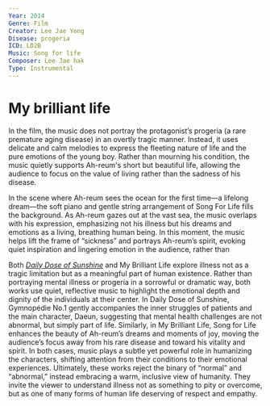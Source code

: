 ```yaml
---
Year: 2014
Genre: Film
Creator: Lee Jae Yong
Disease: progeria
ICD: LD2B
Music: Song for life
Composer: Lee Jae hak
Type: Instrumental
---
```


# My brilliant life

In the film, the music does not portray the protagonist’s progeria (a rare premature aging disease) in an overtly tragic manner. Instead, it uses delicate and calm melodies to express the fleeting nature of life and the pure emotions of the young boy. Rather than mourning his condition, the music quietly supports Ah-reum's short but beautiful life, allowing the audience to focus on the value of living rather than the sadness of his disease.

In the scene where Ah-reum sees the ocean for the first time—a lifelong dream—the soft piano and gentle string arrangement of Song For Life fills the background. As Ah-reum gazes out at the vast sea, the music overlaps with his expression, emphasizing not his illness but his dreams and emotions as a living, breathing human being. In this moment, the music helps lift the frame of “sickness” and portrays Ah-reum’s spirit, evoking quiet inspiration and lingering emotion in the audience, rather than


Both [*Daily Dose of Sunshine*](yoon_soi.md) and My Brilliant Life explore illness not as a tragic limitation but as a meaningful part of human existence. Rather than portraying mental illness or progeria in a sorrowful or dramatic way, both works use quiet, reflective music to highlight the emotional depth and dignity of the individuals at their center. In Daily Dose of Sunshine, Gymnopédie No.1 gently accompanies the inner struggles of patients and the main character, Daeun, suggesting that mental health challenges are not abnormal, but simply part of life. Similarly, in My Brilliant Life, Song for Life enhances the beauty of Ah-reum’s dreams and moments of joy, moving the audience’s focus away from his rare disease and toward his vitality and spirit. In both cases, music plays a subtle yet powerful role in humanizing the characters, shifting attention from their conditions to their emotional experiences. Ultimately, these works reject the binary of “normal” and “abnormal,” instead embracing a warm, inclusive view of humanity. They invite the viewer to understand illness not as something to pity or overcome, but as one of many forms of human life deserving of respect and empathy.


